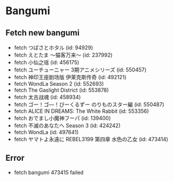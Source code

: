 # Bangumi
## Fetch new bangumi
- fetch つばさとホタル (id: 94929)
- fetch えとたま ～猫客万来～ (id: 237992)
- fetch 小仙之瑶 (id: 456175)
- fetch ユーチューニャー 3期アニメシリーズ (id: 550457)
- fetch 神印王座剧场版 伊莱克斯传奇 (id: 492121)
- fetch WondLa Season 2 (id: 552693)
- fetch The Gaslight District (id: 553878)
- fetch 太古战魂 (id: 458934)
- fetch ゴー！ゴ―！びーくるずー のりものスター編 (id: 550487)
- fetch ALICE IN DREAMS: The White Rabbit (id: 553356)
- fetch おでまし小魔神フーパ (id: 139400)
- fetch 不滅のあなたへ Season 3 (id: 424242)
- fetch WondLa (id: 497641)
- fetch ヤマトよ永遠に REBEL3199 第四章 水色の乙女 (id: 473414)
## Error
- fetch bangumi 473415 failed
